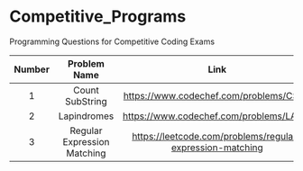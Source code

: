 # Competitive_Programs
Programming Questions for Competitive Coding Exams

| Number | Problem Name | Link |Topic | solution_available |
| :---: | :---: | :---: | :---: | :---: |
| 1| Count SubString | https://www.codechef.com/problems/CSUB | Strings | no |
| 2| Lapindromes |https://www.codechef.com/problems/LAPIN| Strings| no |
| 3| Regular Expression Matching | https://leetcode.com/problems/regular-expression-matching | Strings| no |
